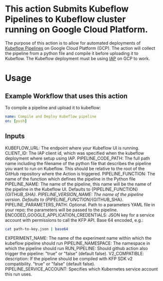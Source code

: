 # This action Submits Kubeflow Pipelines to Kubeflow cluster running on Google Cloud Platform. 

The purpose of this action is to allow for automated deployments of [Kubeflow Pipelines](https://github.com/kubeflow/pipelines) on Google Cloud Platform (GCP). The action will collect the pipeline from a python file and compile it before uploading it to Kubeflow. The Kubeflow deployment must be using [IAP](https://www.kubeflow.org/docs/gke/deploy/monitor-iap-setup/) on GCP to work.

# Usage

## Example Workflow that uses this action 


To compile a pipeline and upload it to kubeflow: 

```yaml
name: Compile and Deploy Kubeflow pipeline
on: [push]
```

## Inputs

KUBEFLOW_URL: The endpoint where your Kubeflow UI is running.
CLIENT_ID: The IAP client id, which was specified when the kubeflow deployment where setup using IAP.
PIPELINE_CODE_PATH: The full path name including the filename of the python file that describes the pipeline you want to run on Kubeflow.  This should be relative to the root of the GitHub repository where the Action is triggered.
PIPELINE_FUNCTION: The name of the function which defines the pipeline in the Python file
PIPELINE_NAME: The name of the pipeline, this name will be the name of the pipeline in the Kubeflow UI. Defaults to {PIPELINE_FUNCTION}_{GITHUB_SHA}.
PIPELINE_VERSION_NAME: The name of the pipeline version. Defaults to {PIPELINE_FUNCTION}_{GITHUB_SHA}.
PIPELINE_PARAMETERS_PATH: Optional. Path to a parameters YAML file in your repo; the parameters will be passed to the pipeline.
ENCODED_GOOGLE_APPLICATION_CREDENTIALS: JSON key for a service account with permissions to call the KFP API. Base 64 encoded, e.g.:
``` bash
cat path-to-key.json | base64
```
EXPERIMENT_NAME: The name of the experiment name within which the kubeflow pipeline should run
PIPELINE_NAMESPACE: The namespace in which the pipeline should run
RUN_PIPELINE: Should github action also trigger the pipeline: "true" or "false" (default false).
V2_COMPATIBLE:
description: If the pipeline should be compiled with KFP SDK v2 compatibility. "true" or "false" (default false).
PIPELINE_SERVICE_ACCOUNT: Specifies which Kubernetes service account this run uses.
